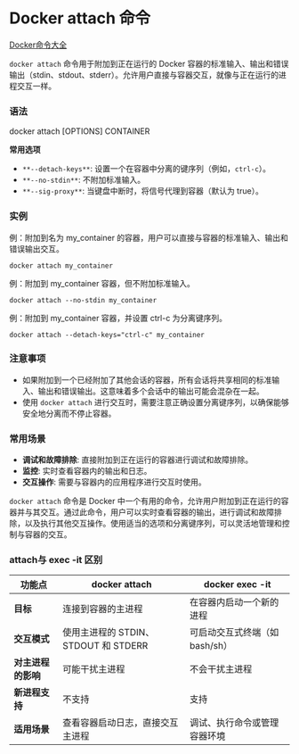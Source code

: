 # Docker attach 命令

[Docker命令大全](./docker-command-manual.md)

`docker attach` 命令用于附加到正在运行的 Docker 容器的标准输入、输出和错误输出（stdin、stdout、stderr）。允许用户直接与容器交互，就像与正在运行的进程交互一样。

### 语法
docker attach [OPTIONS] CONTAINER

**常用选项**

+ `**--detach-keys**`: 设置一个在容器中分离的键序列（例如，`ctrl-c`）。
+ `**--no-stdin**`: 不附加标准输入。
+ `**--sig-proxy**`: 当键盘中断时，将信号代理到容器（默认为 true）。

### 实例
例：附加到名为 my_container 的容器，用户可以直接与容器的标准输入、输出和错误输出交互。

```plain
docker attach my_container
```

例：附加到 my_container 容器，但不附加标准输入。

```plain
docker attach --no-stdin my_container
```

例：附加到 my_container 容器，并设置 ctrl-c 为分离键序列。

```plain
docker attach --detach-keys="ctrl-c" my_container
```

### 注意事项
+ 如果附加到一个已经附加了其他会话的容器，所有会话将共享相同的标准输入、输出和错误输出。这意味着多个会话中的输出可能会混杂在一起。
+ 使用 `docker attach` 进行交互时，需要注意正确设置分离键序列，以确保能够安全地分离而不停止容器。

### 常用场景
+ **调试和故障排除**: 直接附加到正在运行的容器进行调试和故障排除。
+ **监控**: 实时查看容器内的输出和日志。
+ **交互操作**: 需要与容器内的应用程序进行交互时使用。

`docker attach` 命令是 Docker 中一个有用的命令，允许用户附加到正在运行的容器并与其交互。通过此命令，用户可以实时查看容器的输出，进行调试和故障排除，以及执行其他交互操作。使用适当的选项和分离键序列，可以灵活地管理和控制与容器的交互。

### attach与 exec -it 区别
| **功能点**         | **docker attach**                    | **docker exec -it**            |
| ------------------ | ------------------------------------ | ------------------------------ |
| **目标**           | 连接到容器的主进程                   | 在容器内启动一个新的进程       |
| **交互模式**       | 使用主进程的 STDIN、STDOUT 和 STDERR | 可启动交互式终端（如 bash/sh） |
| **对主进程的影响** | 可能干扰主进程                       | 不会干扰主进程                 |
| **新进程支持**     | 不支持                               | 支持                           |
| **适用场景**       | 查看容器启动日志，直接交互主进程     | 调试、执行命令或管理容器环境   |